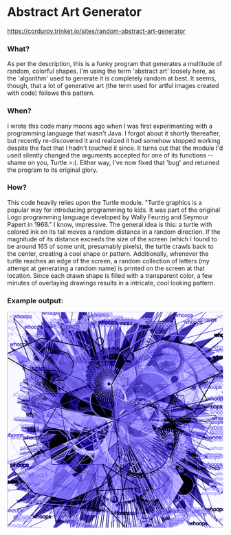 # Abstract Art Generator
https://corduroy.trinket.io/sites/random-abstract-art-generator

### What?

As per the description, this is a funky program that generates a multitude of random, colorful shapes. I'm using the term 'abstract art' loosely here, as the 'algorithm' used to generate it is completely random at best. It seems, though, that a lot of generative art (the term used for artful images created with code) follows this pattern.

### When?

I wrote this code many moons ago when I was first experimenting with a programming language that wasn't Java. I forgot about it shortly thereafter, but recently re-discovered it and realized it had somehow stopped working despite the fact that I hadn't touched it since. It turns out that the module I'd used silently changed the arguments accepted for one of its functions -- shame on you, Turtle >:(. Either way, I've now fixed that 'bug' and returned the program to its original glory.

### How?

This code heavily relies upon the Turtle module. "Turtle graphics is a popular way for introducing programming to kids. It was part of the original Logo programming language developed by Wally Feurzig and Seymour Papert in 1966." I know, impressive. The general idea is this: a turtle with colored ink on its tail moves a random distance in a random direction. If the magnitude of its distance exceeds the size of the screen (which I found to be around 165 of some unit, presumably pixels), the turtle crawls back to the center, creating a cool shape or pattern. Additionally, whenever the turtle reaches an edge of the screen, a random collection of letters (my attempt at generating a random name) is printed on the screen at that location. Since each drawn shape is filled with a transparent color, a few minutes of overlaying drawings results in a intricate, cool looking pattern.

### Example output:
![An example: ](https://github.com/joshnatis/abstract_art_generator/raw/master/7.png)
